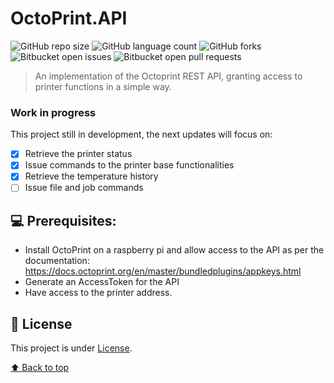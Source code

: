 # OctoPrint.API

![GitHub repo size](https://img.shields.io/github/repo-size/iuricode/README-template?style=for-the-badge)
![GitHub language count](https://img.shields.io/github/languages/count/iuricode/README-template?style=for-the-badge)
![GitHub forks](https://img.shields.io/github/forks/iuricode/README-template?style=for-the-badge)
![Bitbucket open issues](https://img.shields.io/bitbucket/issues/iuricode/README-template?style=for-the-badge)
![Bitbucket open pull requests](https://img.shields.io/bitbucket/pr-raw/iuricode/README-template?style=for-the-badge)

> An implementation of the Octoprint REST API, granting access to printer functions in a simple way.

### Work in progress

This project still in development, the next updates will focus on:

- [x] Retrieve the printer status
- [x] Issue commands to the printer base functionalities
- [x] Retrieve the temperature history
- [ ] Issue file and job commands

## 💻 Prerequisites:

* Install OctoPrint on a raspberry pi and allow access to the API as per the documentation: https://docs.octoprint.org/en/master/bundledplugins/appkeys.html
* Generate an AccessToken for the API
* Have access to the printer address.

## 📝 License

This project is under [License](LICENSE.md).

[⬆ Back to top](#nome-do-projeto)<br>

